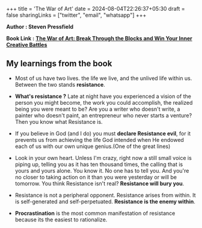 +++
title = 'The War of Art'
date = 2024-08-04T22:26:37+05:30
draft = false
sharingLinks = ["twitter", "email", "whatsapp"]
+++


**Author : Steven Pressfield**

**Book Link :** [**The War of Art: Break Through the Blocks and Win Your Inner Creative Battles**](https://www.goodreads.com/book/show/156636123-the-war-of-art)

<!-- **"The War of Art"** is a concise, engaging, and practical guide to success in any creative field. It serves as a modern Sun-Tzu for the soul, addressing the internal obstacles that prevent us from achieving our goals. Bestselling novelist Steven Pressfield identifies the inner enemy we all face, provides a battle plan to overcome it, and explains how to achieve the highest level of creative discipline. This book emphasizes the resolve needed to recognize and surmount the barriers to ambition, offering tough love to inspire artists, writers, and businesspeople to realize their full potential. -->

## My learnings from the book 

- Most of us have two lives. the life we live, and the unlived life within us. 
Between the two stands **resistance**.

- **What's resistance ?** Late at night have you experienced a vision of the person you might become, the work you could accomplish, the realized being you were meant to be? Are you a writer who doesn't write, a painter who doesn't paint, an entrepreneur who never starts a venture? Then you know what Resistance is.

- If you believe in God (and I do) you must **declare Resistance evil**, for it prevents us from achieving the life God intended when He endowed each of us with our own unique genius.(One of the great lines)

- Look in your own heart. Unless I'm crazy, right now a still small voice is piping up, telling you as it has ten thousand times, the calling that is yours and yours alone. You know it. No one has to tell you. And you're no closer to taking action on it than you were yesterday or will be tomorrow. You think Resistance isn't real? **Resistance will bury you**.

- Resistance is not a peripheral opponent. Resistance arises from within. It is self-generated and self-perpetuated. **Resistance is the enemy within**.

- **Procrastination** is the most common manifestation of resistance because its the easiest to rationalize.




